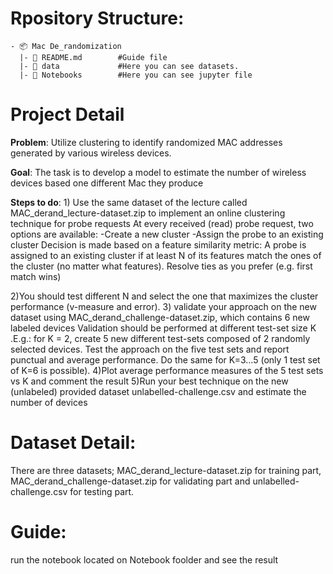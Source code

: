 
# Rpository Structure:
```
- 📦 Mac De_randomization
  |- 📄 README.md        #Guide file
  |- 📂 data             #Here you can see datasets.
  |- 📂 Notebooks        #Here you can see jupyter file
```


# Project Detail

**Problem**: Utilize clustering to identify randomized MAC addresses generated by various wireless devices.

**Goal**: The task is to develop a model to estimate the number of wireless devices based one different Mac they produce

**Steps to do**: 1) Use the same dataset of the lecture called MAC_derand_lecture-dataset.zip to implement an online clustering technique for probe requests
At every received (read) probe request, two options are available:
-Create a new cluster
-Assign the probe to an existing cluster
Decision is made based on a feature similarity metric:
A probe is assigned to an existing cluster if at least N of its features match the ones of the cluster (no matter what features). Resolve ties as you prefer (e.g. first match wins)

2)You should test different N and select the one that maximizes the cluster performance (v-measure and error). 
3) validate your approach on the new dataset using MAC_derand_challenge-dataset.zip, which contains 6 new labeled devices
Validation should be performed at different test-set size K .E.g.: for K = 2, create 5 new different test-sets composed of 2 randomly selected devices. Test the approach on the five test sets and report punctual and average performance. Do the same for K=3…5 (only 1 test set of K=6 is possible).
4)Plot average performance measures of the 5 test sets vs K and comment the result
5)Run your best technique on the new (unlabeled) provided dataset unlabelled-challenge.csv and estimate the number of devices

# Dataset Detail: 
There are three datasets; MAC_derand_lecture-dataset.zip for training part,  MAC_derand_challenge-dataset.zip for validating part and unlabelled-challenge.csv for testing part.

# Guide:
run the notebook located on Notebook foolder and see the result






